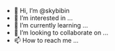 - 👋 Hi, I’m @skybibin
- 👀 I’m interested in ...
- 🌱 I’m currently learning ...
- 💞️ I’m looking to collaborate on ...
- 📫 How to reach me ...

<!---
skybibin/skybibin is a ✨ special ✨ repository because its `README.md` (this file) appears on your GitHub profile.
You can click the Preview link to take a look at your changes.
--->
